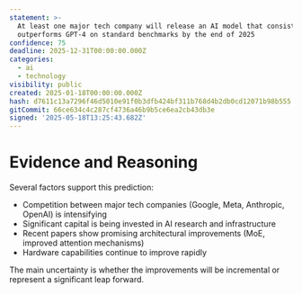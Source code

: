 ```yaml
---
statement: >-
  At least one major tech company will release an AI model that consistently
  outperforms GPT-4 on standard benchmarks by the end of 2025
confidence: 75
deadline: 2025-12-31T00:00:00.000Z
categories:
  - ai
  - technology
visibility: public
created: 2025-01-18T00:00:00.000Z
hash: d7611c13a7296f46d5010e91f0b3dfb424bf311b768d4b2db0cd12071b98b555
gitCommit: 66ce634c4c287cf4736a46b9b5ce6ea2cb43db3e
signed: '2025-05-18T13:25:43.682Z'
---
```


# Evidence and Reasoning

Several factors support this prediction:

- Competition between major tech companies (Google, Meta, Anthropic, OpenAI) is intensifying
- Significant capital is being invested in AI research and infrastructure
- Recent papers show promising architectural improvements (MoE, improved attention mechanisms)
- Hardware capabilities continue to improve rapidly

The main uncertainty is whether the improvements will be incremental or represent a significant leap forward.
